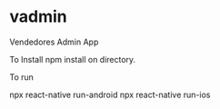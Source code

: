 # vadmin
 Vendedores Admin App

To Install npm install on directory. 

To run

npx react-native run-android
npx react-native run-ios

